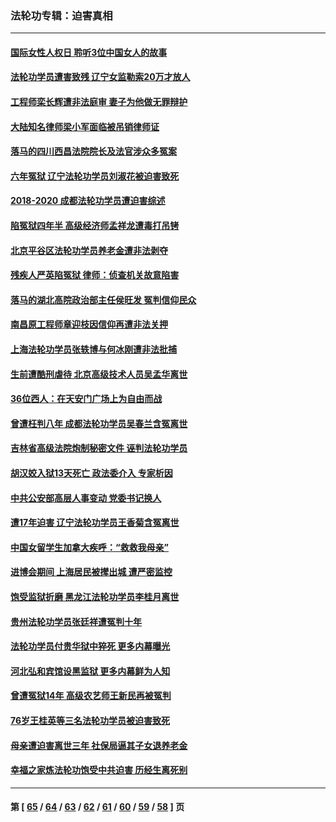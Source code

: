 ### 法轮功专辑：迫害真相
---
#### [国际女性人权日 聆听3位中国女人的故事](../../pages/nf4379/n13406864.md?12010430) 
#### [法轮功学员遭害致残 辽宁女监勒索20万才放人](../../pages/nf4379/n13406210.md?12010430) 
#### [工程师栾长辉遭非法庭审 妻子为他做无罪辩护](../../pages/nf4379/n13405677.md?12010430) 
#### [大陆知名律师梁小军面临被吊销律师证](../../pages/nf4379/n13404552.md?12010430) 
#### [落马的四川西昌法院院长及法官涉众多冤案](../../pages/nf4379/n13400861.md?12010430) 
#### [六年冤狱 辽宁法轮功学员刘淑花被迫害致死](../../pages/nf4379/n13403835.md?12010430) 
#### [2018-2020 成都法轮功学员遭迫害综述](../../pages/nf4379/n13398532.md?12010430) 
#### [陷冤狱四年半 高级经济师孟祥龙遭毒打吊铐](../../pages/nf4379/n13400275.md?12010430) 
#### [北京平谷区法轮功学员养老金遭非法剥夺](../../pages/nf4379/n13397851.md?12010430) 
#### [残疾人严英陷冤狱 律师：侦查机关故意陷害](../../pages/nf4379/n13396140.md?12010430) 
#### [落马的湖北高院政治部主任侯旺发 冤判信仰民众](../../pages/nf4379/n13393338.md?12010430) 
#### [南昌原工程师章迎枝因信仰再遭非法关押](../../pages/nf4379/n13391753.md?12010430) 
#### [上海法轮功学员张轶博与何冰刚遭非法批捕](../../pages/nf4379/n13386352.md?12010430) 
#### [生前遭酷刑虐待 北京高级技术人员吴孟华离世](../../pages/nf4379/n13389366.md?12010430) 
#### [36位西人：在天安门广场上为自由而战](../../pages/nf4379/n13390029.md?12010430) 
#### [曾遭枉判八年 成都法轮功学员吴春兰含冤离世](../../pages/nf4379/n13389091.md?12010430) 
#### [吉林省高级法院炮制秘密文件 诬判法轮功学员](../../pages/nf4379/n13386693.md?12010430) 
#### [胡汉姣入狱13天死亡 政法委介入 专家析因](../../pages/nf4379/n13388004.md?12010430) 
#### [中共公安部高层人事变动 党委书记换人](../../pages/nf4379/n13387129.md?12010430) 
#### [遭17年迫害 辽宁法轮功学员王香菊含冤离世](../../pages/nf4379/n13384484.md?12010430) 
#### [中国女留学生加拿大疾呼：“救救我母亲”](../../pages/nf4379/n13385264.md?12010430) 
#### [进博会期间 上海居民被撵出城 遭严密监控](../../pages/nf4379/n13385048.md?12010430) 
#### [饱受监狱折磨 黑龙江法轮功学员李桂月离世](../../pages/nf4379/n13383886.md?12010430) 
#### [贵州法轮功学员张廷祥遭冤判十年](../../pages/nf4379/n13382182.md?12010430) 
#### [法轮功学员付贵华狱中猝死 更多内幕曝光](../../pages/nf4379/n13381637.md?12010430) 
#### [河北弘和宾馆设黑监狱 更多内幕鲜为人知](../../pages/nf4379/n13380687.md?12010430) 
#### [曾遭冤狱14年 高级农艺师王新民再被冤判](../../pages/nf4379/n13379932.md?12010430) 
#### [76岁王桂英等三名法轮功学员被迫害致死](../../pages/nf4379/n13379414.md?12010430) 
#### [母亲遭迫害离世三年 社保局逼其子女退养老金](../../pages/nf4379/n13377537.md?12010430) 
#### [幸福之家炼法轮功饱受中共迫害 历经生离死别](../../pages/nf4379/n13377039.md?12010430) 

---
#### 第 [ [65](./65.md?12010430) / [64](./64.md?12010430) / [63](./63.md?12010430) / [62](./62.md?12010430) / [61](./61.md?12010430) / [60](./60.md?12010430) / [59](./59.md?12010430) / [58](./58.md?12010430) ] 页
